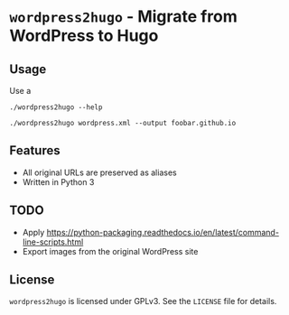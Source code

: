 # `wordpress2hugo` - Migrate from WordPress to Hugo

## Usage

Use a

``` shell
./wordpress2hugo --help

./wordpress2hugo wordpress.xml --output foobar.github.io
```

## Features

- All original URLs are preserved as aliases
- Written in Python 3

## TODO

- Apply https://python-packaging.readthedocs.io/en/latest/command-line-scripts.html
- Export images from the original WordPress site

## License

`wordpress2hugo` is licensed under GPLv3. See the `LICENSE` file for details.
